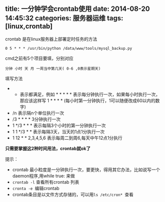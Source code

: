 title: 一分钟学会crontab使用
date: 2014-08-20 14:45:32
categories: 服务器运维
tags: [linux,crontab]
---
crontab 是在linux服务器上部署定时任务的方法

`0 5 * * * /usr/bin/python /data/www/tools/mysql_backup.py`

cmd之前有5个项目要填，分别对应

`分钟 小时 天 月 一周当中第几天( 0-6 ,0表示星期天)`
<!--more-->
填写方法

+ * 表示都满足，例如 * * * * * 表示每分钟执行一次，如果每小时执行一次，那应该这样写 
1 * * * * (每小时第一分钟执行，1可以随便改成60以内的数字)
+ /n 表示隔n个单位执行一次  
 + /3 * * * * 3分钟执行一次  
 +  1 */3 * * * 表示每隔3个小时的第一分钟执行一次  
 +  1 1 */3 * * 表示每隔3天，当天的1点1分执行一次  
 +  1 12 * * 2,3,4,5,6 表示每周二到周6,每天中午12点1分执行  

**只需要掌握这2种时间用法，crontab就ok了**

提示：

* crontab 最小粒度是一分钟执行一次，要更快，得用其它办法，比如说写一个daemon程序,用while true: 来做
* `crontab -l` 查看所有crontab 列表
* `cronta -e `编辑crontab
* crontab条目是以文件方式存储的，可以用`ls /etc/cron* `查看